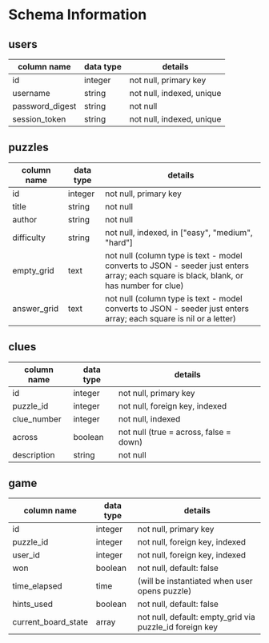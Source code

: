# Schema Information

## users
column name     | data type | details
----------------|-----------|-----------------------
id              | integer   | not null, primary key
username        | string    | not null, indexed, unique
password_digest | string    | not null
session_token   | string    | not null, indexed, unique

## puzzles
column name | data type | details
------------|-----------|-----------------------
id          | integer   | not null, primary key
title       | string    | not null
author      | string    | not null
difficulty  | string    | not null, indexed, in ["easy", "medium", "hard"]
empty_grid  | text      | not null (column type is text - model converts to JSON - seeder just enters array; each square is black, blank, or has number for clue)
answer_grid | text      | not null (column type is text - model converts to JSON - seeder just enters array; each square is nil or a letter)

## clues
column name | data type | details
------------|-----------|-----------------------
id          | integer   | not null, primary key
puzzle_id   | integer   | not null, foreign key, indexed
clue_number | integer   | not null, indexed
across      | boolean   | not null (true = across, false = down)
description | string    | not null

## game
column name | data type | details
------------|-----------|-----------------------
id          | integer   | not null, primary key
puzzle_id   | integer   | not null, foreign key, indexed
user_id     | integer   | not null, foreign key, indexed
won         | boolean   | not null, default: false
time_elapsed| time      | (will be instantiated when user opens puzzle)
hints_used  | boolean   | not null, default: false
current_board_state | array   | not null, default: empty_grid via puzzle_id foreign key
